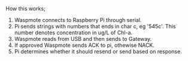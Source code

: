 How this works;

1. Waspmote connects to Raspberry Pi through serial.
2. Pi sends strings with numbers that ends in char c, eg '545c'. This number denotes concentration in ug/L of Chl-a.
3. Waspmote reads from USB and then sends to Gateway.
4. If approved Waspmote sends ACK to pi, othewise NACK.
5. Pi determines whether it should resend or send based on response.